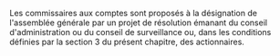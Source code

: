 Les commissaires aux comptes sont proposés à la désignation de l'assemblée générale par un projet de résolution émanant du conseil d'administration ou du conseil de surveillance ou, dans les conditions définies par la section 3 du présent chapitre, des actionnaires.
